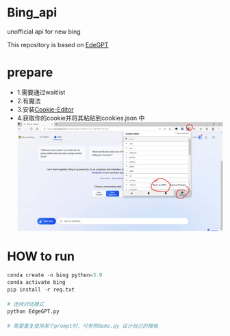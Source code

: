 # Bing_api
unofficial api for new bing

This repository is based on [EdeGPT](https://github.com/acheong08/EdgeGPT)
# prepare
- 1.需要通过waitlist
- 2.有魔法
- 3.安装[Cookie-Editor](https://microsoftedge.microsoft.com/addons/detail/cookieeditor/neaplmfkghagebokkhpjpoebhdledlfi)
- 4.获取你的cookie并将其粘贴到cookies.json 中
![how to obtain your cookies](figs/cookie.png)
# HOW to run
```python
conda create -n bing python=3.9
conda activate bing
pip install -r req.txt

# 连续对话模式
python EdgeGPT.py

# 需要重复使用某个prompt时，可参照demo.py 设计自己的模板
```
